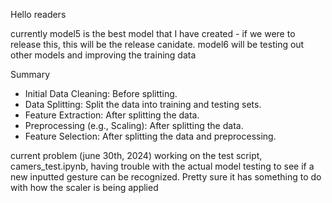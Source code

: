 Hello readers


currently model5 is the best model that I have created - if we were to release this, this will be the release canidate.
model6 will be testing out other models and improving the training data


Summary
- Initial Data Cleaning: Before splitting.
- Data Splitting: Split the data into training and testing sets.
- Feature Extraction: After splitting the data.
- Preprocessing (e.g., Scaling): After splitting the data.
- Feature Selection: After splitting the data and preprocessing.





current problem (june 30th, 2024) working on the test script, camers_test.ipynb, having trouble with the actual model testing to see if a new inputted gesture can be 
recognized. Pretty sure it has something to do with how the scaler is being applied